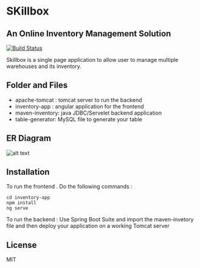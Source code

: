 # SKillbox
## An Online Inventory Management Solution

[![Build Status](https://travis-ci.org/joemccann/dillinger.svg?branch=master)](https://travis-ci.org/joemccann/dillinger)

Skillbox is a single page application to allow user to manage multiple warehouses and its inventory.


## Folder and Files

- apache-tomcat : tomcat server to run the backend 
- inventory-app : angular application for the frontend 
- maven-inventory: java JDBC/Servelet backend application 
- table-generator: MySQL file to generate your table 

## ER Diagram 

![alt text](https://i.imgur.com/OkHzlhZ.png)


## Installation
To run the frontend . Do the following commands : 

```
cd inventory-app
npm install
ng serve
```

To run the backend : Use Spring Boot Suite and import the maven-invetory file and then deploy your application 
on a working Tomcat server

## License

MIT
